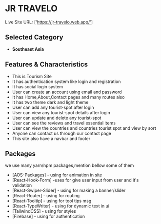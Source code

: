 # JR TRAVELO

Live Site URL: ['https://jr-travelo.web.app/']

## Selected Category

- **Southeast Asia**

## Features & Characteristics

- This is Tourism Site
- It has authentication system like login and registration
- It has social login system
- User can create an account using email and password
- It has Home,About,Contact pages and many routes also
- It has two theme dark and light theme
- User can add any tourist-spot after login
- User can view any tourist-spot details after login
- User can update and delete any tourist-spot
- User can see the reviews and travel essential items
- User can view the countries and countries tourist spot and view by sort
- Anyone can contact us through our contact page
- This site also have a navbar and footer

## Packages

we use many yarn/npm packages,mention bellow some of them

- [AOS-Packages] - using for animation in site
- [React-Hook-Form] -uses for give user input from user and it's validation
- [React-Swiper-Slider] - using for making a banner/slider
- [React-Router] - using for routing
- [React-Tooltip] - using for tool tips msg
- [React-TypeWriter] - using for dynamic text in ui
- [TailwindCSS] - using for styles
- [Firebase] - using for authentication
